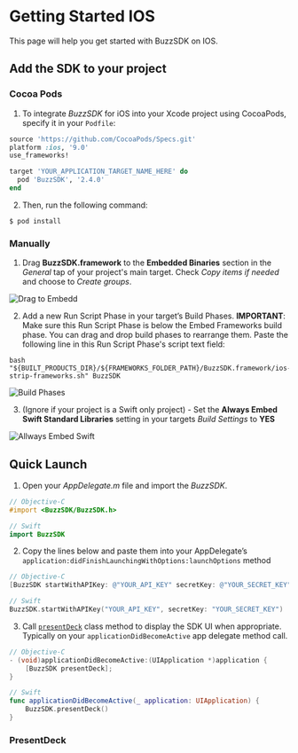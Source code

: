 # Getting Started IOS

This page will help you get started with BuzzSDK on IOS.

## Add the SDK to your project

### Cocoa Pods
1. To integrate _BuzzSDK_ for iOS into your Xcode project using CocoaPods, specify it in your `Podfile`:

```ruby
source 'https://github.com/CocoaPods/Specs.git'
platform :ios, '9.0'
use_frameworks!

target 'YOUR_APPLICATION_TARGET_NAME_HERE' do
  pod 'BuzzSDK', '2.4.0'
end
```
2. Then, run the following command: 
```shell
$ pod install
```

### Manually
1. Drag **BuzzSDK.framework** to the **Embedded Binaries** section in the _General_ tap of your project's main target. Check _Copy items if needed_ and choose to _Create groups_.

![Drag to Embedd](/Images/IOS_Image01.jpg)

2. Add a new Run Script Phase in your target’s Build Phases.
**IMPORTANT**: Make sure this Run Script Phase is below the Embed Frameworks build phase.
You can drag and drop build phases to rearrange them.
Paste the following line in this Run Script Phase's script text field: 
```shell
bash "${BUILT_PRODUCTS_DIR}/${FRAMEWORKS_FOLDER_PATH}/BuzzSDK.framework/ios-strip-frameworks.sh" BuzzSDK
```

![Build Phases](/Images/IOS_Image02.png)

3. (Ignore if your project is a Swift only project) - Set the **Always Embed Swift Standard Libraries** setting in your targets _Build Settings_ to **YES**

![Allways Embed Swift](/Images/IOS_Image03.png)

## Quick Launch

1. Open your _AppDelegate.m_ file and import the _BuzzSDK_. 
```objective-c
// Objective-C
#import <BuzzSDK/BuzzSDK.h>
```
```swift
// Swift
import BuzzSDK
```
2. Copy the lines below and paste them into your AppDelegate’s `application:didFinishLaunchingWithOptions:launchOptions` method 
```objective-c
// Objective-C
[BuzzSDK startWithAPIKey: @"YOUR_API_KEY" secretKey: @"YOUR_SECRET_KEY"];
```
```swift
// Swift
BuzzSDK.startWithAPIKey("YOUR_API_KEY", secretKey: "YOUR_SECRET_KEY")
```
3. Call [`presentDeck`](#presentdeck) class method to display the SDK UI when appropriate. Typically on your `applicationDidBecomeActive` app delegate method call.
```objective-c
// Objective-C
- (void)applicationDidBecomeActive:(UIApplication *)application {
    [BuzzSDK presentDeck];
}
```
```swift
// Swift
func applicationDidBecomeActive(_ application: UIApplication) {
    BuzzSDK.presentDeck()
}
```
### PresentDeck